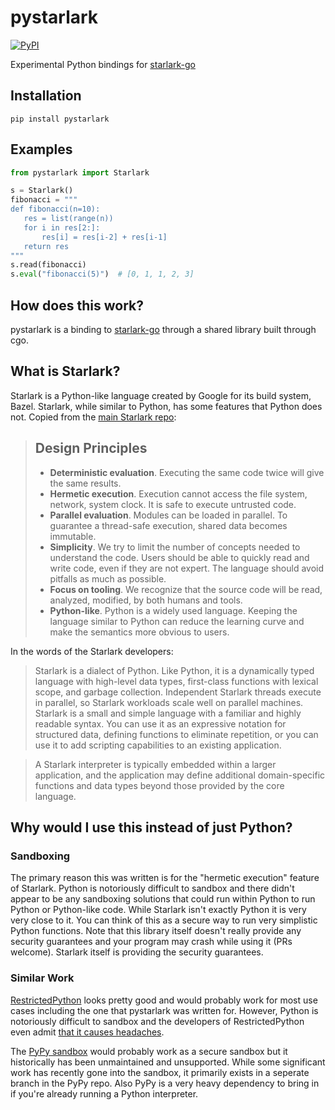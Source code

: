 # pystarlark

[![PyPI](https://img.shields.io/pypi/v/pystarlark)](https://pypi.org/project/pystarlark/)

Experimental Python bindings for [starlark-go](https://github.com/google/starlark-go)

## Installation

```
pip install pystarlark
```

## Examples

```python
from pystarlark import Starlark

s = Starlark()
fibonacci = """
def fibonacci(n=10):
   res = list(range(n))
   for i in res[2:]:
       res[i] = res[i-2] + res[i-1]
   return res
"""
s.read(fibonacci)
s.eval("fibonacci(5)")  # [0, 1, 1, 2, 3]
```

## How does this work?

pystarlark is a binding to [starlark-go](https://github.com/google/starlark-go) through a shared library built through cgo.

## What is Starlark?

Starlark is a Python-like language created by Google for its build system, Bazel. Starlark, while similar to Python, has some features that Python does not. Copied from the [main Starlark repo](https://github.com/bazelbuild/starlark#design-principles):

>  ## Design Principles
>
> *   **Deterministic evaluation**. Executing the same code twice will give the
>     same results.
> *   **Hermetic execution**. Execution cannot access the file system, network,
>     system clock. It is safe to execute untrusted code.
> *   **Parallel evaluation**. Modules can be loaded in parallel. To guarantee a
>     thread-safe execution, shared data becomes immutable.
> *   **Simplicity**. We try to limit the number of concepts needed to understand
>     the code. Users should be able to quickly read and write code, even if they
>     are not expert. The language should avoid pitfalls as much as possible.
> *   **Focus on tooling**. We recognize that the source code will be read,
>     analyzed, modified, by both humans and tools.
> *   **Python-like**. Python is a widely used language. Keeping the language
>     similar to Python can reduce the learning curve and make the semantics more
>     obvious to users.

In the words of the Starlark developers:

> Starlark is a dialect of Python. Like Python, it is a dynamically typed language with high-level data types, first-class functions with lexical scope, and garbage collection. Independent Starlark threads execute in parallel, so Starlark workloads scale well on parallel machines. Starlark is a small and simple language with a familiar and highly readable syntax. You can use it as an expressive notation for structured data, defining functions to eliminate repetition, or you can use it to add scripting capabilities to an existing application.

> A Starlark interpreter is typically embedded within a larger application, and the application may define additional domain-specific functions and data types beyond those provided by the core language.

## Why would I use this instead of just Python?

### Sandboxing

The primary reason this was written is for the "hermetic execution" feature of Starlark. Python is notoriously difficult to sandbox and there didn't appear to be any sandboxing solutions that could run within Python to run Python or Python-like code. While Starlark isn't exactly Python it is very very close to it. You can think of this as a secure way to run very simplistic Python functions. Note that this library itself doesn't really provide any security guarantees and your program may crash while using it (PRs welcome). Starlark itself is providing the security guarantees.

### Similar Work

[RestrictedPython](https://github.com/zopefoundation/RestrictedPython) looks pretty good and would probably work for most use cases including the one that pystarlark was written for. However, Python is notoriously difficult to sandbox and the developers of RestrictedPython even admit [that it causes headaches](https://docs.plone.org/develop/plone/security/sandboxing.html).

The [PyPy sandbox](https://doc.pypy.org/en/latest/sandbox.html) would probably work as a secure sandbox but it historically has been unmaintained and unsupported. While some significant work has recently gone into the sandbox, it primarily exists in a seperate branch in the PyPy repo. Also PyPy is a very heavy dependency to bring in if you're already running a Python interpreter.
